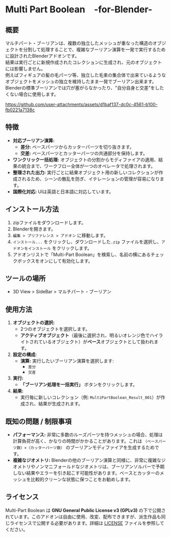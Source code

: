 # Multi Part Boolean　-for-Blender-


## 概要

マルチパート・ブーリアンは、複数の独立したメッシュが重なった構造のオブジェクトを分割して処理することで、複雑なブーリアン演算を一発で実行するために設計されたBlenderアドオンです。  
結果は実行ごとに新規作成されたコレクションに生成され、元のオブジェクトには影響しません。  
例えばフィギュアの髪の毛パーツ等、独立した毛束の集合体で出来ているようなオブジェクトをメッシュの独立を維持したまま一発でブーリアン出来ます。  
Blenderの標準ブーリアンでは穴が塞がらなかったり、"自分自身と交差"をしたくない場合に使用します。  

https://github.com/user-attachments/assets/d1baf137-dc0c-4561-b100-fb0221a7138c

## 特徴

*   **対応ブーリアン演算:**
    *   **差分:** ベースパーツからカッターパーツを切り抜きます。
    *   **交差:** ベースパーツとカッターパーツの共通部分を保持します。
*   **ワンクリック一括処理:** オブジェクトの分割からモディファイアの適用、結果の統合まで、ワークフロー全体が一つのオペレータで処理されます。
*   **整理された出力:** 実行ごとに結果オブジェクト用の新しいコレクションが作成されるため、シーンの散乱を防ぎ、イテレーションの管理が容易になります。
*   **国際化対応:** UIは英語と日本語に対応しています。

## インストール方法

1.  zipファイルをダウンロードします。
2.  Blenderを開きます。
3.  `編集 > プリファレンス > アドオン` に移動します。
4.  `インストール...` をクリックし、ダウンロードした`.zip` ファイルを選択し、`アドオンをインストール` をクリックします。
5.  アドオンリストで「Multi-Part Boolean」を検索し、名前の横にあるチェックボックスをオンにして有効化します。

## ツールの場所
 *   3D View > SideBar > マルチパート・ブーリアン
    
## 使用方法

1.  **オブジェクトの選択:**
    *   2つのオブジェクトを選択します。
    *   **アクティブオブジェクト**（最後に選択され、明るいオレンジ色でハイライトされているオブジェクト）が**ベース**オブジェクトとして扱われます。
2.  **設定の構成:**
    *   **演算:** 実行したいブーリアン演算を選択します:
        *   `差分`
        *   `交差`
3.  **実行:**
    *   **「ブーリアン処理を一括実行」** ボタンをクリックします。
4.  **結果:**
    *   実行毎に新しいコレクション（例: `MultiPartBoolean_Result_001`）が作成され、結果が生成されます。

## 既知の問題 / 制限事項

*   **パフォーマンス:** 非常に多数のルーズパーツを持つメッシュの場合、処理は計算負荷が高く、かなりの時間がかかることがあります。これは `（ベースパーツ数）×（カッターパーツ数）` のブーリアンモディファイアを生成するためです。
*   **複雑なジオメトリ:** Blenderの他のブーリアン演算と同様に、非常に複雑なジオメトリやノンマニフォールドなジオメトリは、ブーリアンソルバーで予期しない結果やエラーを引き起こす可能性があります。ベースとカッターのメッシュを比較的クリーンな状態に保つことをお勧めします。



## ライセンス
Multi-Part Boolean は **GNU General Public License v3 (GPLv3)** の下で公開されています。このアドオンは自由に使用、改変、配布できますが、派生作品も同じライセンスで公開する必要があります。詳細は [LICENSE](LICENSE) ファイルを参照してください。  
